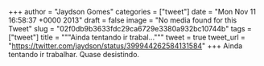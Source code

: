 
+++
author = "Jaydson Gomes"
categories = ["tweet"]
date = "Mon Nov 11 16:58:37 +0000 2013"
draft = false
image = "No media found for this Tweet"
slug = "02f0db9b3633fdc29ca6729e3380a932bc10744b"
tags = ["tweet"]
title = """Ainda tentando ir  trabal..."""
tweet = true
tweet_url = "https://twitter.com/jaydson/status/399944262584131584"
+++
Ainda tentando ir  trabalhar. Quase desistindo.
